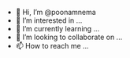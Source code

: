 - 👋 Hi, I’m @poonamnema
- 👀 I’m interested in ...
- 🌱 I’m currently learning ...
- 💞️ I’m looking to collaborate on ...
- 📫 How to reach me ...

<!---
poonamnema/poonamnema is a ✨ special ✨ repository because its `README.md` (this file) appears on your GitHub profile.
You can click the Preview link to take a look at your changes.
--->
